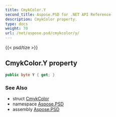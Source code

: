 ```yaml
---
title: CmykColor.Y
second_title: Aspose.PSD for .NET API Reference
description: CmykColor property. 
type: docs
weight: 70
url: /net/aspose.psd/cmykcolor/y/
---
```

{{< psd/tize >}}
## CmykColor.Y property

```csharp
public byte Y { get; }
```

### See Also

* struct [CmykColor](../)
* namespace [Aspose.PSD](../../cmykcolor/)
* assembly [Aspose.PSD](../../../)


